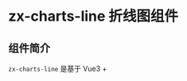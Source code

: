 # zx-charts-line 折线图组件

## 组件简介
`zx-charts-line` 是基于 Vue3 + <script setup> + uni-app 实现的高性能多端折线图表组件，支持 H5、微信/支付宝/百度/字节小程序、App 等平台。无需依赖浏览器专属 API，适合数据可视化场景。

## 属性（Props）
| 属性名           | 类型            | 默认值         | 说明 |
|------------------|-----------------|---------------|------|
| width            | Number/String   | 620           | 图表宽度（rpx） |
| legend           | Object          | {show: false, size: 24, color: '#333'} | 图例配置 |
| tooltip          | Boolean         | false         | 是否显示 tooltip 提示 |
| xAxis            | Array           | []            | x 轴刻度数组 |
| currentIndex     | Number          | -1            | 默认选中 x 轴索引 |
| splitLine        | Object          | {color: '#e3e3e3', type: 'dashed'} | 分割线样式 |
| xAxisTick        | Object          | {height: '12rpx', color: '#e3e3e3'} | x 轴刻度线样式 |
| xAxisLine        | Object          | {color: '#e3e3e3', itemGap: 120} | x 轴线条样式及间距 |
| xAxisLabel       | Object          | {color: '#333', size: 24, height: 60} | x 轴标签样式 |
| xAxisVal         | Object          | {show: true, color: '#333', size: 24, height: 48} | x 轴 value 样式及显示 |
| yAxisSplitLine   | Object          | {color: 'transparent', type: 'dashed'} | y 轴分割线样式 |
| brokenDot        | Object          | {width: 12, color: '#F8F8F8'} | 折线点样式 |
| brokenLineHeight | Number/String   | 1             | 折线高度/粗细（px） |
| yAxis            | Array           | []            | y 轴自定义刻度（不传则自动计算） |
| min              | Number          | 0             | y 轴最小值 |
| max              | Number          | 100           | y 轴最大值 |
| splitNumber      | Number          | 20            | y 轴分段递增数值 |
| yAxisLine        | Object          | {color: '#e3e3e3', itemGap: 60} | y 轴线条样式及间距 |
| yAxisLabel       | Object          | {show: true, color: '#333', size: 24} | y 轴标签样式 |
| scrollable       | Boolean         | false         | x 轴是否可滚动 |

### dataset 数据格式
通过 `draw(dataset)` 方法传入，格式如下：
```js
[
  {
    name: '系列1',
    color: '#3b82f6',
    source: [10, 20, 30, 40, 50]
  },
  {
    name: '系列2',
    color: '#f59e42',
    source: [20, 15, 35, 25, 45]
  }
]
```

## 事件
| 事件名 | 说明 | 回调参数 |
|--------|------|----------|
| click  | 点击数据点时触发 | { datasetIndex, sourceIndex, ...datasetItem } |

## 方法
| 方法名 | 说明 | 参数 |
|--------|------|------|
| draw   | 绘制/更新图表 | (dataset, xAxisValFormatter) |

## 基本用法示例
详见下方示例或 `src/pages/components/charts/line.vue`

## 注意事项
- 组件为多端兼容实现，不依赖 window/document。
- 建议在页面 onReady 或 onMounted 后调用 draw 方法。
- xAxis、dataset.source 数组长度需一致。
- 支持自定义颜色、格式化 value、图例等。
